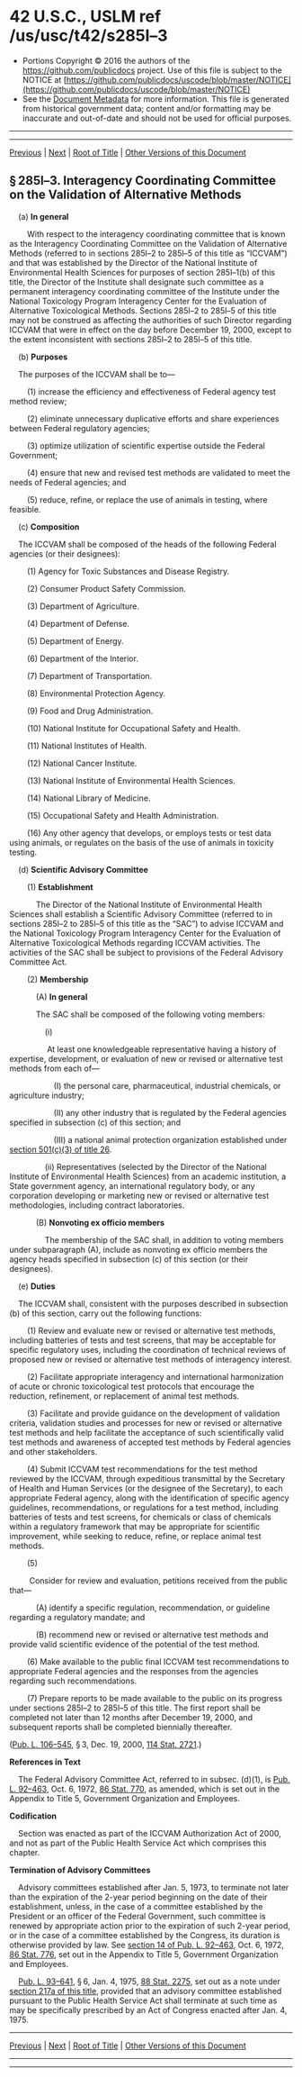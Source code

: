 ---
---

# 42 U.S.C., USLM ref /us/usc/t42/s285l–3

* Portions Copyright © 2016 the authors of the https://github.com/publicdocs project.
  Use of this file is subject to the NOTICE at [https://github.com/publicdocs/uscode/blob/master/NOTICE](https://github.com/publicdocs/uscode/blob/master/NOTICE)
* See the [Document Metadata](././../../../../../../..//README.md) for more information.
  This file is generated from historical government data; content and/or formatting may be inaccurate and out-of-date and should not be used for official purposes.

----------
----------

[Previous](./../../../../../../..//us/usc/t42/ch6A/schIII/ptC/spt12/m__us_usc_t42_s285l–2.md) | [Next](./../../../../../../..//us/usc/t42/ch6A/schIII/ptC/spt12/m__us_usc_t42_s285l–4.md) | [Root of Title](./../../../../../../../) | [Other Versions of this Document](https://publicdocs.github.io/go/links?ns=uslm&ref=%2Fus%2Fusc%2Ft42%2Fs285l%E2%80%933)

## § 285l–3. Interagency Coordinating Committee on the Validation of Alternative Methods

    (a) __In general__ 

        With respect to the interagency coordinating committee that is known as the Interagency Coordinating Committee on the Validation of Alternative Methods (referred to in sections 285l–2 to 285l–5 of this title as “ICCVAM”) and that was established by the Director of the National Institute of Environmental Health Sciences for purposes of section 285l–1(b) of this title, the Director of the Institute shall designate such committee as a permanent interagency coordinating committee of the Institute under the National Toxicology Program Interagency Center for the Evaluation of Alternative Toxicological Methods. Sections 285l–2 to 285l–5 of this title may not be construed as affecting the authorities of such Director regarding ICCVAM that were in effect on the day before December 19, 2000, except to the extent inconsistent with sections 285l–2 to 285l–5 of this title.

    (b) __Purposes__ 

    The purposes of the ICCVAM shall be to—

        (1) increase the efficiency and effectiveness of Federal agency test method review;

        (2) eliminate unnecessary duplicative efforts and share experiences between Federal regulatory agencies;

        (3) optimize utilization of scientific expertise outside the Federal Government;

        (4) ensure that new and revised test methods are validated to meet the needs of Federal agencies; and

        (5) reduce, refine, or replace the use of animals in testing, where feasible.

    (c) __Composition__ 

    The ICCVAM shall be composed of the heads of the following Federal agencies (or their designees):

        (1) Agency for Toxic Substances and Disease Registry.

        (2) Consumer Product Safety Commission.

        (3) Department of Agriculture.

        (4) Department of Defense.

        (5) Department of Energy.

        (6) Department of the Interior.

        (7) Department of Transportation.

        (8) Environmental Protection Agency.

        (9) Food and Drug Administration.

        (10) National Institute for Occupational Safety and Health.

        (11) National Institutes of Health.

        (12) National Cancer Institute.

        (13) National Institute of Environmental Health Sciences.

        (14) National Library of Medicine.

        (15) Occupational Safety and Health Administration.

        (16) Any other agency that develops, or employs tests or test data using animals, or regulates on the basis of the use of animals in toxicity testing.

    (d) __Scientific Advisory Committee__ 

        (1) __Establishment__ 

            The Director of the National Institute of Environmental Health Sciences shall establish a Scientific Advisory Committee (referred to in sections 285l–2 to 285l–5 of this title as the “SAC”) to advise ICCVAM and the National Toxicology Program Interagency Center for the Evaluation of Alternative Toxicological Methods regarding ICCVAM activities. The activities of the SAC shall be subject to provisions of the Federal Advisory Committee Act.

        (2) __Membership__ 

            (A) __In general__ 

            The SAC shall be composed of the following voting members:

                (i)

                 At least one knowledgeable representative having a history of expertise, development, or evaluation of new or revised or alternative test methods from each of—

                    (I) the personal care, pharmaceutical, industrial chemicals, or agriculture industry;

                    (II) any other industry that is regulated by the Federal agencies specified in subsection (c) of this section; and

                    (III) a national animal protection organization established under [section 501(c)(3) of title 26][/us/usc/t26/s501/c/3].

                (ii) Representatives (selected by the Director of the National Institute of Environmental Health Sciences) from an academic institution, a State government agency, an international regulatory body, or any corporation developing or marketing new or revised or alternative test methodologies, including contract laboratories.

            (B) __Nonvoting ex officio members__ 

                The membership of the SAC shall, in addition to voting members under subparagraph (A), include as nonvoting ex officio members the agency heads specified in subsection (c) of this section (or their designees).

    (e) __Duties__ 

    The ICCVAM shall, consistent with the purposes described in subsection (b) of this section, carry out the following functions:

        (1) Review and evaluate new or revised or alternative test methods, including batteries of tests and test screens, that may be acceptable for specific regulatory uses, including the coordination of technical reviews of proposed new or revised or alternative test methods of interagency interest.

        (2) Facilitate appropriate interagency and international harmonization of acute or chronic toxicological test protocols that encourage the reduction, refinement, or replacement of animal test methods.

        (3) Facilitate and provide guidance on the development of validation criteria, validation studies and processes for new or revised or alternative test methods and help facilitate the acceptance of such scientifically valid test methods and awareness of accepted test methods by Federal agencies and other stakeholders.

        (4) Submit ICCVAM test recommendations for the test method reviewed by the ICCVAM, through expeditious transmittal by the Secretary of Health and Human Services (or the designee of the Secretary), to each appropriate Federal agency, along with the identification of specific agency guidelines, recommendations, or regulations for a test method, including batteries of tests and test screens, for chemicals or class of chemicals within a regulatory framework that may be appropriate for scientific improvement, while seeking to reduce, refine, or replace animal test methods.

        (5)

         Consider for review and evaluation, petitions received from the public that—

            (A) identify a specific regulation, recommendation, or guideline regarding a regulatory mandate; and

            (B) recommend new or revised or alternative test methods and provide valid scientific evidence of the potential of the test method.

        (6) Make available to the public final ICCVAM test recommendations to appropriate Federal agencies and the responses from the agencies regarding such recommendations.

        (7) Prepare reports to be made available to the public on its progress under sections 285l–2 to 285l–5 of this title. The first report shall be completed not later than 12 months after December 19, 2000, and subsequent reports shall be completed biennially thereafter.

([Pub. L. 106–545][/us/pl/106/545], § 3, Dec. 19, 2000, [114 Stat. 2721][/us/stat/114/2721].)

 __References in Text__ 

    The Federal Advisory Committee Act, referred to in subsec. (d)(1), is [Pub. L. 92–463][/us/pl/92/463], Oct. 6, 1972, [86 Stat. 770][/us/stat/86/770], as amended, which is set out in the Appendix to Title 5, Government Organization and Employees.

 __Codification__ 

    Section was enacted as part of the ICCVAM Authorization Act of 2000, and not as part of the Public Health Service Act which comprises this chapter.

 __Termination of Advisory Committees__ 

    Advisory committees established after Jan. 5, 1973, to terminate not later than the expiration of the 2-year period beginning on the date of their establishment, unless, in the case of a committee established by the President or an officer of the Federal Government, such committee is renewed by appropriate action prior to the expiration of such 2-year period, or in the case of a committee established by the Congress, its duration is otherwise provided by law. See [section 14 of Pub. L. 92–463][/us/pl/92/463/s14], Oct. 6, 1972, [86 Stat. 776][/us/stat/86/776], set out in the Appendix to Title 5, Government Organization and Employees.

    [Pub. L. 93–641][/us/pl/93/641], § 6, Jan. 4, 1975, [88 Stat. 2275][/us/stat/88/2275], set out as a note under [section 217a of this title][/us/usc/t42/s217a], provided that an advisory committee established pursuant to the Public Health Service Act shall terminate at such time as may be specifically prescribed by an Act of Congress enacted after Jan. 4, 1975.

----------

[Previous](./../../../../../../..//us/usc/t42/ch6A/schIII/ptC/spt12/m__us_usc_t42_s285l–2.md) | [Next](./../../../../../../..//us/usc/t42/ch6A/schIII/ptC/spt12/m__us_usc_t42_s285l–4.md) | [Root of Title](./../../../../../../../) | [Other Versions of this Document](https://publicdocs.github.io/go/links?ns=uslm&ref=%2Fus%2Fusc%2Ft42%2Fs285l%E2%80%933)

----------
----------

[/us/usc/t26/s501/c/3]: https://publicdocs.github.io/go/links?ns=uslm&ref=%2Fus%2Fusc%2Ft26%2Fs501%2Fc%2F3
[/us/pl/106/545]: https://publicdocs.github.io/go/links?ns=uslm&ref=%2Fus%2Fpl%2F106%2F545
[/us/stat/114/2721]: https://publicdocs.github.io/go/links?ns=uslm&ref=%2Fus%2Fstat%2F114%2F2721
[/us/pl/92/463]: https://publicdocs.github.io/go/links?ns=uslm&ref=%2Fus%2Fpl%2F92%2F463
[/us/stat/86/770]: https://publicdocs.github.io/go/links?ns=uslm&ref=%2Fus%2Fstat%2F86%2F770
[/us/pl/92/463/s14]: https://publicdocs.github.io/go/links?ns=uslm&ref=%2Fus%2Fpl%2F92%2F463%2Fs14
[/us/stat/86/776]: https://publicdocs.github.io/go/links?ns=uslm&ref=%2Fus%2Fstat%2F86%2F776
[/us/pl/93/641]: https://publicdocs.github.io/go/links?ns=uslm&ref=%2Fus%2Fpl%2F93%2F641
[/us/stat/88/2275]: https://publicdocs.github.io/go/links?ns=uslm&ref=%2Fus%2Fstat%2F88%2F2275
[/us/usc/t42/s217a]: https://publicdocs.github.io/go/links?ns=uslm&ref=%2Fus%2Fusc%2Ft42%2Fs217a


